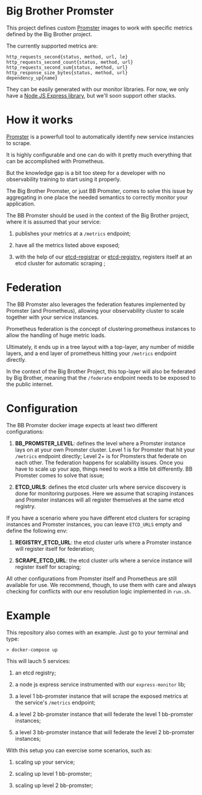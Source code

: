 # Big Brother Promster

This project defines custom [Promster](https://github.com/flaviostutz/promster) images to work with specific metrics defined by the Big Brother project.

The currently supported metrics are:

```
http_requests_second{status, method, url, le}
http_requests_second_count{status, method, url}
http_requests_second_sum{status, method, url}
http_response_size_bytes{status, method, url}
dependency_up{name}
```

They can be easily generated with our monitor libraries. For now, we only have a [Node JS Express library](https://github.com/labbsr0x/express-monitor), but we'll soon support other stacks.

# How it works

[Promster](https://github.com/flaviostutz/promster) is a powerfull tool to automatically identify new service instancies to scrape. 

It is highly configurable and one can do with it pretty much everything that can be accomplished with Prometheus.

But the knowledge gap is a bit too steep for a developer with no observability training to start using it properly.

The Big Brother Promster, or just BB Promster, comes to solve this issue by aggregating in one place the needed semantics to correctly monitor your application.

The BB Promster should be used in the context of the Big Brother project, where it is assumed that your service:

1. publishes your metrics at a `/metrics` endpoint;

2. have all the metrics listed above exposed;

3. with the help of our [etcd-registrar](https://github.com/flaviostutz/etcd-registrar) or [etcd-registry](https://github.com/flaviostutz/etcd-registry), registers itself at an etcd cluster for automatic scraping ;

# Federation

The BB Promster also leverages the federation features implemented by Promster (and Prometheus), allowing your observability cluster to scale together with your service instances.

Prometheus federation is the concept of clustering prometheus instances to allow the handling of huge metric loads. 

Ultimately, it ends up in a tree layout with a top-layer, any number of middle layers, and a end layer of prometheus hitting your `/metrics` endpoint directly.

In the context of the Big Brother Project, this top-layer will also be federated by Big Brother, meaning that the `/federate` endpoint needs to be exposed to the public internet.

# Configuration

The BB Promster docker image expects at least two different configurations:

1. **BB_PROMSTER_LEVEL**: defines the level where a Promster instance lays on at your own Promster cluster. Level 1 is for Promster that hit your `/metrics` endpoint directly; Level 2+ is for Promsters that federate on each other. The federation happens for scalability issues. Once you have to scale up your app, things need to work a little bit differently. BB Promster comes to solve that issue;

2. **ETCD_URLS**: defines the etcd cluster urls where service discovery is done for monitoring purposes. Here we assume that scraping instances and Promster instances will all register themselves at the same etcd registry. 

If you have a scenario where you have different etcd clusters for scraping instances and Promster instances, you can leave `ETCD_URLS` empty and define the following env:

1. **REGISTRY_ETCD_URL**: the etcd cluster urls where a Promster instance will register itself for federation;

2. **SCRAPE_ETCD_URL**: the etcd cluster urls where a service instance will register itself for scraping; 

All other configurations from Promster itself and Prometheus are still available for use. We recommend, though, to use them with care and always checking for conflicts with our env resolution logic implemented in `run.sh`.

# Example

This repository also comes with an example. Just go to your terminal and type:

```
> docker-compose up
```

This will lauch 5 services:

1. an etcd registry;

2. a node js express service instrumented with our `express-monitor` lib;

3. a level 1 bb-promster instance that will scrape the exposed metrics at the service's `/metrics` endpoint;

4. a level 2 bb-promster instance that will federate the level 1 bb-promster instances;

5. a level 3 bb-promster instance that will federate the level 2 bb-promster instances;

With this setup you can exercise some scenarios, such as:

1. scaling up your service;

2. scaling up level 1 bb-promster;

3. scaling up level 2 bb-promster;


